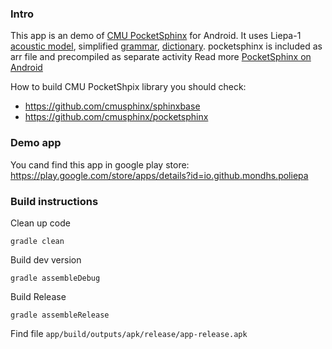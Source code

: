 ### Intro

This app is an demo of [CMU PocketSphinx](https://cmusphinx.github.io/wiki/tutorial/) for Android. It uses Liepa-1 [acoustic model](https://github.com/mondhs/poliepa-android/tree/master/models/src/main/assets/sync/lt-lt-ptm), simplified [grammar](https://github.com/mondhs/poliepa-android/blob/master/models/src/main/assets/sync/liepa_commands.gram), [dictionary](https://github.com/mondhs/poliepa-android/blob/master/models/src/main/assets/sync/liepa-lt-lt.dict).
pocketsphinx is included as arr file and precompiled as separate activity
Read more [PocketSphinx on Android](https://cmusphinx.github.io/wiki/tutorialandroid/)

How to build CMU PocketShpix library you should check:
* https://github.com/cmusphinx/sphinxbase
* https://github.com/cmusphinx/pocketsphinx 

### Demo app

You cand find this app in google play store:
https://play.google.com/store/apps/details?id=io.github.mondhs.poliepa

### Build instructions
Clean up code

```
gradle clean
```

Build dev version

```
gradle assembleDebug
```



Build Release

```
gradle assembleRelease
```

Find file ```app/build/outputs/apk/release/app-release.apk```
